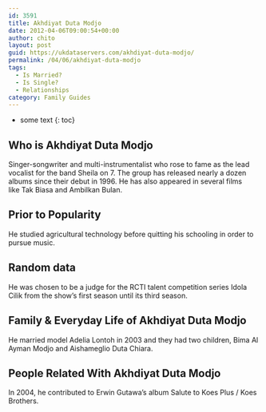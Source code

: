 ```yaml
---
id: 3591
title: Akhdiyat Duta Modjo
date: 2012-04-06T09:00:54+00:00
author: chito
layout: post
guid: https://ukdataservers.com/akhdiyat-duta-modjo/
permalink: /04/06/akhdiyat-duta-modjo
tags:
  - Is Married?
  - Is Single?
  - Relationships
category: Family Guides
---
```


* some text
{: toc}
          
          
## Who is  Akhdiyat Duta Modjo
                  
                  
                  
Singer-songwriter and multi-instrumentalist who rose to fame as the lead vocalist for the band Sheila on 7. The group has released nearly a dozen albums since their debut in 1996. He has also appeared in several films like Tak Biasa and Ambilkan Bulan. 
                  
                
                
                
## Prior to Popularity 
                  
                  
                  
He studied agricultural technology before quitting his schooling in order to pursue music. 
                  
                
                
                
## Random data 
                  
                  
                  
He was chosen to be a judge for the RCTI talent competition series Idola Cilik from the show&#8217;s first season until its third season. 
                  
                
                
                
## Family & Everyday Life of Akhdiyat Duta Modjo
                  
                  
                  
He married model Adelia Lontoh in 2003 and they had two children, Bima Al Ayman Modjo and Aishameglio Duta Chiara. 
                  
                
                
                
## People Related With  Akhdiyat Duta Modjo
                  
                  
                  
In 2004, he contributed to Erwin Gutawa&#8217;s album Salute to Koes Plus / Koes Brothers. 
                  
                
              
            
          
          
          
    
    
  
